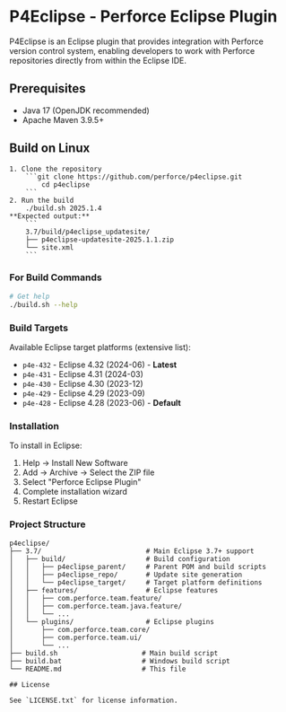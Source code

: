# P4Eclipse - Perforce Eclipse Plugin

P4Eclipse is an Eclipse plugin that provides integration with Perforce version control system, enabling developers to work with Perforce repositories directly from within the Eclipse IDE.

## Prerequisites

- Java 17 (OpenJDK recommended)
- Apache Maven 3.9.5+

## Build on Linux
    1. Clone the repository
        ```git clone https://github.com/perforce/p4eclipse.git
            cd p4eclipse
        ```
    2. Run the build 
        ./build.sh 2025.1.4
    **Expected output:**
        ```
        3.7/build/p4eclipse_updatesite/
        ├── p4eclipse-updatesite-2025.1.1.zip 
        └── site.xml                  
        ```

### For Build Commands
```bash
# Get help
./build.sh --help
```

### Build Targets

Available Eclipse target platforms (extensive list):

- `p4e-432` - Eclipse 4.32 (2024-06) - **Latest**
- `p4e-431` - Eclipse 4.31 (2024-03)
- `p4e-430` - Eclipse 4.30 (2023-12)
- `p4e-429` - Eclipse 4.29 (2023-09)
- `p4e-428` - Eclipse 4.28 (2023-06) - **Default**


### Installation

To install in Eclipse:

1. Help → Install New Software
2. Add → Archive → Select the ZIP file
3. Select "Perforce Eclipse Plugin"
4. Complete installation wizard
5. Restart Eclipse


### Project Structure

```
p4eclipse/
├── 3.7/                          # Main Eclipse 3.7+ support
│   ├── build/                    # Build configuration
│   │   ├── p4eclipse_parent/     # Parent POM and build scripts
│   │   ├── p4eclipse_repo/       # Update site generation
│   │   └── p4eclipse_target/     # Target platform definitions
│   ├── features/                 # Eclipse features
│   │   ├── com.perforce.team.feature/
│   │   ├── com.perforce.team.java.feature/
│   │   └── ...
│   └── plugins/                  # Eclipse plugins
│       ├── com.perforce.team.core/
│       ├── com.perforce.team.ui/
│       └── ...
├── build.sh                     # Main build script
├── build.bat                    # Windows build script
└── README.md                    # This file

## License

See `LICENSE.txt` for license information.
